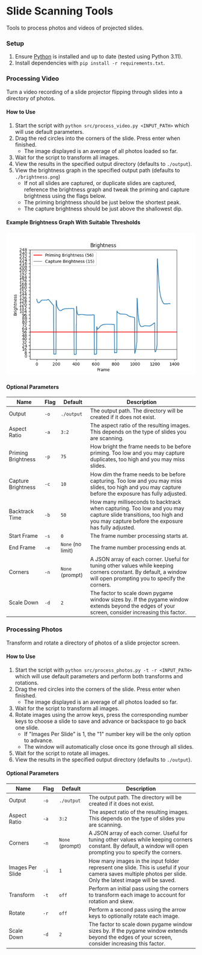 # Slide Scanning Tools

Tools to process photos and videos of projected slides.

### Setup

1. Ensure [Python](https://www.python.org/downloads) is installed and up to date (tested using Python 3.11).
2. Install dependencies with `pip install -r requirements.txt`.

### Processing Video

Turn a video recording of a slide projector flipping through slides into a directory of photos.

#### How to Use

1. Start the script with `python src/process_video.py <INPUT_PATH>` which will use default parameters.
2. Drag the red circles into the corners of the slide. Press enter when finished.
    - The image displayed is an average of all photos loaded so far.
3. Wait for the script to transform all images.
4. View the results in the specified output directory (defaults to `./output`).
5. View the brightness graph in the specified output path (defaults to `./brightness.png`)
    - If not all slides are captured, or duplicate slides are captured, reference the brightness graph and tweak the
      priming and capture brightness using the flags below.
    - The priming brightness should be just below the shortest peak.
    - The capture brightness should be just above the shallowest dip.

#### Example Brightness Graph With Suitable Thresholds

![Example Brightness Graph](./example_brightness.png)

#### Optional Parameters

| Name               | Flag | Default           | Description                                                                                                                                                            |
|--------------------|------|-------------------|------------------------------------------------------------------------------------------------------------------------------------------------------------------------|
| Output             | `-o` | `./output`        | The output path. The directory will be created if it does not exist.                                                                                                   |
| Aspect Ratio       | `-a` | `3:2`             | The aspect ratio of the resulting images. This depends on the type of slides you are scanning.                                                                         |
| Priming Brightness | `-p` | `75`              | How bright the frame needs to be before priming. Too low and you may capture duplicates, too high and you may miss slides.                                             |
| Capture Brightness | `-c` | `10`              | How dim the frame needs to be before capturing. Too low and you may miss slides, too high and you may capture before the exposure has fully adjusted.                  |
| Backtrack Time     | `-b` | `50`              | How many milliseconds to backtrack when capturing. Too low and you may capture slide transitions, too high and you may capture before the exposure has fully adjusted. |
| Start Frame        | `-s` | `0`               | The frame number processing starts at.                                                                                                                                 |
| End Frame          | `-e` | `None` (no limit) | The frame number processing ends at.                                                                                                                                   |
| Corners            | `-n` | `None` (prompt)   | A JSON array of each corner. Useful for tuning other values while keeping corners constant. By default, a window will open prompting you to specify the corners.       |
| Scale Down         | `-d` | `2`               | The factor to scale down pygame window sizes by. If the pygame window extends beyond the edges of your screen, consider increasing this factor.                        |

### Processing Photos

Transform and rotate a directory of photos of a slide projector screen.

#### How to Use

1. Start the script with `python src/process_photos.py -t -r <INPUT_PATH>` which will use default parameters and perform both transforms and rotations.
2. Drag the red circles into the corners of the slide. Press enter when finished.
    - The image displayed is an average of all photos loaded so far.
3. Wait for the script to transform all images.
4. Rotate images using the arrow keys, press the corresponding number keys to choose a slide to save and advance or backspace to go back one slide.
    - If "Images Per Slide" is 1, the "1" number key will be the only option to advance.
    - The window will automatically close once its gone through all slides.
5. Wait for the script to rotate all images.
6. View the results in the specified output directory (defaults to `./output`).

#### Optional Parameters

| Name             | Flag | Default         | Description                                                                                                                                                      |
|------------------|------|-----------------|------------------------------------------------------------------------------------------------------------------------------------------------------------------|
| Output           | `-o` | `./output`      | The output path. The directory will be created if it does not exist.                                                                                             |
| Aspect Ratio     | `-a` | `3:2`           | The aspect ratio of the resulting images. This depends on the type of slides you are scanning.                                                                   |
| Corners          | `-n` | `None` (prompt) | A JSON array of each corner. Useful for tuning other values while keeping corners constant. By default, a window will open prompting you to specify the corners. |
| Images Per Slide | `-i` | `1`             | How many images in the input folder represent one slide. This is useful if your camera saves multiple photos per slide. Only the latest image will be saved.     |
| Transform        | `-t` | `off`           | Perform an initial pass using the corners to transform each image to account for rotation and skew.                                                              |
| Rotate           | `-r` | `off`           | Perform a second pass using the arrow keys to optionally rotate each image.                                                                                      |
| Scale Down       | `-d` | `2`             | The factor to scale down pygame window sizes by. If the pygame window extends beyond the edges of your screen, consider increasing this factor.                  |
